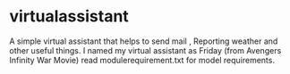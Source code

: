 # virtualassistant
A simple virtual assistant that helps to send mail , Reporting weather and other useful things.
I named my virtual assistant as Friday (from Avengers Infinity War Movie)
read modulerequirement.txt for model requirements.

